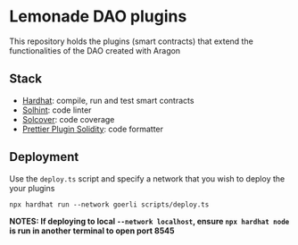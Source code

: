 # Lemonade DAO plugins

This repository holds the plugins (smart contracts) that extend the functionalities of the DAO created with Aragon

## Stack

- [Hardhat](https://github.com/nomiclabs/hardhat): compile, run and test smart contracts
- [Solhint](https://github.com/protofire/solhint): code linter
- [Solcover](https://github.com/sc-forks/solidity-coverage): code coverage
- [Prettier Plugin Solidity](https://github.com/prettier-solidity/prettier-plugin-solidity): code formatter

## Deployment

Use the `deploy.ts` script and specify a network that you wish to deploy the your plugins

```shell
npx hardhat run --network goerli scripts/deploy.ts
```
**NOTES: If deploying to local `--network localhost`, ensure `npx hardhat node` is run in another terminal to open port 8545**